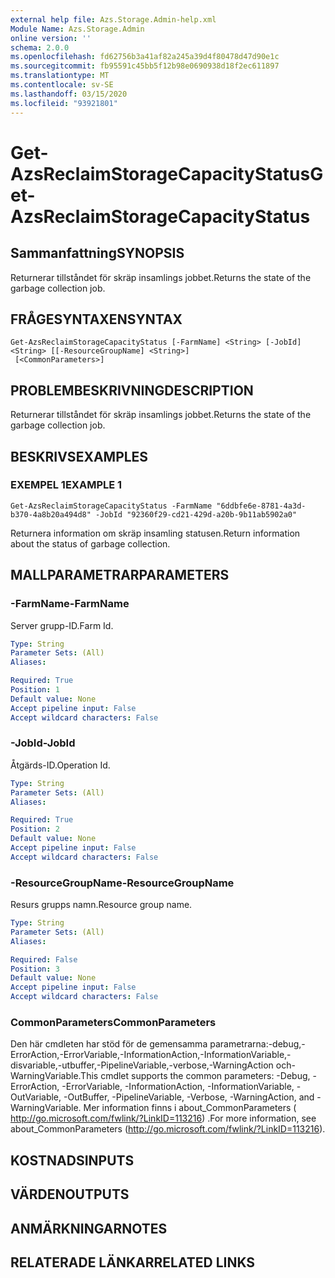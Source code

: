 ```yaml
---
external help file: Azs.Storage.Admin-help.xml
Module Name: Azs.Storage.Admin
online version: ''
schema: 2.0.0
ms.openlocfilehash: fd62756b3a41af82a245a39d4f80478d47d90e1c
ms.sourcegitcommit: fb95591c45bb5f12b98e0690938d18f2ec611897
ms.translationtype: MT
ms.contentlocale: sv-SE
ms.lasthandoff: 03/15/2020
ms.locfileid: "93921801"
---
```

# <span data-ttu-id="8bc25-101">Get-AzsReclaimStorageCapacityStatus</span><span class="sxs-lookup"><span data-stu-id="8bc25-101">Get-AzsReclaimStorageCapacityStatus</span></span>

## <span data-ttu-id="8bc25-102">Sammanfattning</span><span class="sxs-lookup"><span data-stu-id="8bc25-102">SYNOPSIS</span></span>
<span data-ttu-id="8bc25-103">Returnerar tillståndet för skräp insamlings jobbet.</span><span class="sxs-lookup"><span data-stu-id="8bc25-103">Returns the state of the garbage collection job.</span></span>

## <span data-ttu-id="8bc25-104">FRÅGESYNTAXEN</span><span class="sxs-lookup"><span data-stu-id="8bc25-104">SYNTAX</span></span>

```
Get-AzsReclaimStorageCapacityStatus [-FarmName] <String> [-JobId] <String> [[-ResourceGroupName] <String>]
 [<CommonParameters>]
```

## <span data-ttu-id="8bc25-105">PROBLEMBESKRIVNING</span><span class="sxs-lookup"><span data-stu-id="8bc25-105">DESCRIPTION</span></span>
<span data-ttu-id="8bc25-106">Returnerar tillståndet för skräp insamlings jobbet.</span><span class="sxs-lookup"><span data-stu-id="8bc25-106">Returns the state of the garbage collection job.</span></span>

## <span data-ttu-id="8bc25-107">BESKRIVS</span><span class="sxs-lookup"><span data-stu-id="8bc25-107">EXAMPLES</span></span>

### <span data-ttu-id="8bc25-108">EXEMPEL 1</span><span class="sxs-lookup"><span data-stu-id="8bc25-108">EXAMPLE 1</span></span>
```
Get-AzsReclaimStorageCapacityStatus -FarmName "6ddbfe6e-8781-4a3d-b370-4a8b20a494d8" -JobId "92360f29-cd21-429d-a20b-9b11ab5902a0"
```

<span data-ttu-id="8bc25-109">Returnera information om skräp insamling statusen.</span><span class="sxs-lookup"><span data-stu-id="8bc25-109">Return information about the status of garbage collection.</span></span>

## <span data-ttu-id="8bc25-110">MALLPARAMETRAR</span><span class="sxs-lookup"><span data-stu-id="8bc25-110">PARAMETERS</span></span>

### <span data-ttu-id="8bc25-111">-FarmName</span><span class="sxs-lookup"><span data-stu-id="8bc25-111">-FarmName</span></span>
<span data-ttu-id="8bc25-112">Server grupp-ID.</span><span class="sxs-lookup"><span data-stu-id="8bc25-112">Farm Id.</span></span>

```yaml
Type: String
Parameter Sets: (All)
Aliases:

Required: True
Position: 1
Default value: None
Accept pipeline input: False
Accept wildcard characters: False
```

### <span data-ttu-id="8bc25-113">-JobId</span><span class="sxs-lookup"><span data-stu-id="8bc25-113">-JobId</span></span>
<span data-ttu-id="8bc25-114">Åtgärds-ID.</span><span class="sxs-lookup"><span data-stu-id="8bc25-114">Operation Id.</span></span>

```yaml
Type: String
Parameter Sets: (All)
Aliases:

Required: True
Position: 2
Default value: None
Accept pipeline input: False
Accept wildcard characters: False
```

### <span data-ttu-id="8bc25-115">-ResourceGroupName</span><span class="sxs-lookup"><span data-stu-id="8bc25-115">-ResourceGroupName</span></span>
<span data-ttu-id="8bc25-116">Resurs grupps namn.</span><span class="sxs-lookup"><span data-stu-id="8bc25-116">Resource group name.</span></span>

```yaml
Type: String
Parameter Sets: (All)
Aliases:

Required: False
Position: 3
Default value: None
Accept pipeline input: False
Accept wildcard characters: False
```

### <span data-ttu-id="8bc25-117">CommonParameters</span><span class="sxs-lookup"><span data-stu-id="8bc25-117">CommonParameters</span></span>
<span data-ttu-id="8bc25-118">Den här cmdleten har stöd för de gemensamma parametrarna:-debug,-ErrorAction,-ErrorVariable,-InformationAction,-InformationVariable,-disvariable,-utbuffer,-PipelineVariable,-verbose,-WarningAction och-WarningVariable.</span><span class="sxs-lookup"><span data-stu-id="8bc25-118">This cmdlet supports the common parameters: -Debug, -ErrorAction, -ErrorVariable, -InformationAction, -InformationVariable, -OutVariable, -OutBuffer, -PipelineVariable, -Verbose, -WarningAction, and -WarningVariable.</span></span> <span data-ttu-id="8bc25-119">Mer information finns i about_CommonParameters ( http://go.microsoft.com/fwlink/?LinkID=113216) .</span><span class="sxs-lookup"><span data-stu-id="8bc25-119">For more information, see about_CommonParameters (http://go.microsoft.com/fwlink/?LinkID=113216).</span></span>

## <span data-ttu-id="8bc25-120">KOSTNADS</span><span class="sxs-lookup"><span data-stu-id="8bc25-120">INPUTS</span></span>

## <span data-ttu-id="8bc25-121">VÄRDEN</span><span class="sxs-lookup"><span data-stu-id="8bc25-121">OUTPUTS</span></span>

## <span data-ttu-id="8bc25-122">ANMÄRKNINGAR</span><span class="sxs-lookup"><span data-stu-id="8bc25-122">NOTES</span></span>

## <span data-ttu-id="8bc25-123">RELATERADE LÄNKAR</span><span class="sxs-lookup"><span data-stu-id="8bc25-123">RELATED LINKS</span></span>
